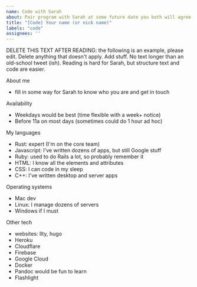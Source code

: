 ```yaml
---
name: Code with Sarah
about: Pair program with Sarah at some future date you both will agree to
title: "[Code] Your name (or nick name)"
labels: "code"
assignees: ''
---
```


DELETE THIS TEXT AFTER READING: the following is an example, please edit.
Delete anything that doesn't apply. Add stuff. No text longer than an old-school
tweet (ish).  Reading is hard for Sarah, but structure text and code are easier.

About me
- fill in some way for Sarah to know who you are and get in touch

Availability
- Weekdays would be best (time flexible with a week+ notice)
- Before 11a on most days (sometimes could do 1 hour ad hoc)

My languages 
- Rust: expert (I'm on the core team)
- Javascript: I've written dozens of apps, but still Google stuff
- Ruby: used to do Rails a lot, so probably remember it
- HTML: I know all the elements and attributes
- CSS: I can code in my sleep
- C++: I've written desktop and server apps 

Operating systems
- Mac dev  
- Linux: I manage dozens of servers
- Windows if I must

Other tech
- websites: llty, hugo 
- Heroku
- Cloudflare
- Firebase
- Google Cloud
- Docker
- Pandoc would be fun to learn
- Flashlight

